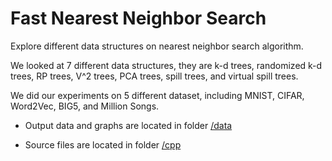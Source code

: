 # Fast Nearest Neighbor Search
Explore different data structures on nearest neighbor search algorithm.

We looked at 7 different data structures, they are k-d trees, randomized k-d trees, RP trees, V^2 trees, PCA trees, spill trees, and virtual spill trees.

We did our experiments on 5 different dataset, including MNIST, CIFAR, Word2Vec, BIG5, and Million Songs.

* Output data and graphs are located in folder [/data](https://github.com/zhenzhai/nearest_neighbor/tree/master/data)

* Source files are located in folder [/cpp](https://github.com/zhenzhai/nearest_neighbor/tree/master/src)
